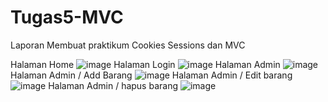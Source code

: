 # Tugas5-MVC
Laporan Membuat praktikum Cookies Sessions dan MVC

Halaman Home ![image](https://github.com/user-attachments/assets/21005776-041a-45a4-b722-2040e48fb9ed)
Halaman Login ![image](https://github.com/user-attachments/assets/4a21ea33-c6b1-425a-9a17-fa3ef1f7bdd0)
Halaman Admin ![image](https://github.com/user-attachments/assets/2521ad1b-9dde-4d39-be57-b2bdd97ad7a7)
Halaman Admin / Add Barang ![image](https://github.com/user-attachments/assets/e363e3fe-1df4-4188-9b6a-bff8c0120f6b)
Halaman Admin / Edit barang ![image](https://github.com/user-attachments/assets/32e17740-4ab7-4e5f-af67-237a94aee0f5)
Halaman Admin / hapus barang ![image](https://github.com/user-attachments/assets/0c5c6cc1-6fde-4c34-9bf7-90a12a392365)





